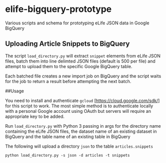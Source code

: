 # elife-bigquery-prototype
Various scripts and schema for prototyping eLife JSON data in Google BigQuery

## Uploading Article Snippets to BigQuery
The script `load_directory.py` will extract `snippet` elements from eLife JSON
files, batch them into line delimted JSON files (default is 500 per file) and
attempt to upload them to the specific Google BigQuery table.

Each batched file creates a new import job on BigQuery and the script waits for
the job to return a result before attempting the next batch.

##Usage

You need to install and authenticate `gcloud` [https://cloud.google.com/sdk/]
for this script to work. The most simple method is to authenticate locally with
a personal Google account using OAuth but servers will require an appropriate
key to be added.

Run `load_directory.py` with Python 3 passing in args for the directory
name containing the eLife JSON files, the dataset name of an existing dataset
in BigQuery and the table name of an existing table in BigQuery

The following will upload a directory `json` to the table `articles.snippets`
```{r, engine='bash', usage}
python load_directory.py -s json -d articles -t snippets
```
